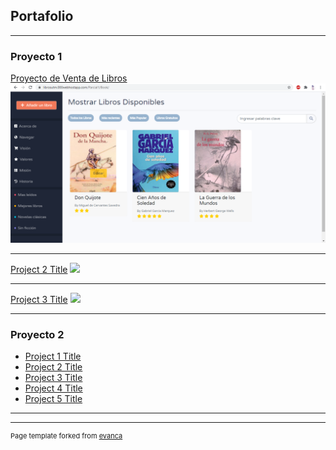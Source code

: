## Portafolio

---

### Proyecto 1 

[Proyecto de Venta de Libros](sample_page)
<img src="images/Proyecto Libros.PNG?raw=true"/>

---
[Project 2 Title](/pdf/sample_presentation.pdf)
<img src="images/dummy_thumbnail.jpg?raw=true"/>

---
[Project 3 Title](http://example.com/)
<img src="images/dummy_thumbnail.jpg?raw=true"/>

---

### Proyecto 2

- [Project 1 Title](http://example.com/)
- [Project 2 Title](http://example.com/)
- [Project 3 Title](http://example.com/)
- [Project 4 Title](http://example.com/)
- [Project 5 Title](http://example.com/)

---




---
<p style="font-size:11px"> Page template forked from <a href="https://github.com/evanca/quick-portfolio">evanca</a></p>
<!-- Remove above link if you don't want to attibute -->

